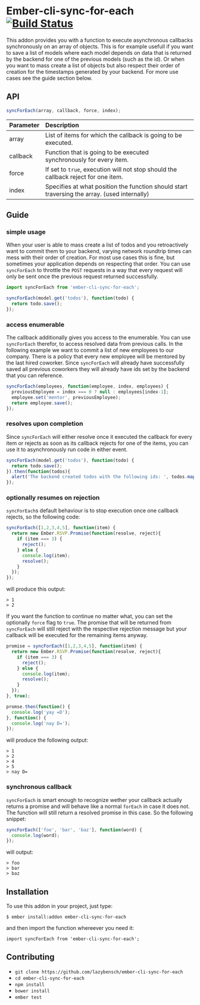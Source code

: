 # Ember-cli-sync-for-each [![Build Status](https://travis-ci.org/lazybensch/ember-cli-sync-for-each.svg?branch=master)](https://travis-ci.org/lazybensch/ember-cli-sync-for-each)

This addon provides you with a function to execute asynchronous callbacks synchronously on an array of objects. This is for example usefull if you want to save a list of models where each model depends on data that is returned by the backend for one of the previous models (such as the id). Or when you want to mass create a list of objects but also respect their order of creation for the timestamps generated by your backend. For more use cases see the guide section below.

## API

```javascript
syncForEach(array, callback, force, index);
```

| Parameter     | Description  |
| ------------- |:-----|
| array         | List of items for which the callback is going to be executed. |
| callback      | Function that is going to be executed synchronously for every item. |
| force         | If set to `true`, execution will not stop should the callback reject for one item. |
| index         | Specifies at what position the function should start traversing the array. (used internally) |


## Guide

### simple usage

When your user is able to mass create a list of todos and you retroactively want to commit them to your backend, varying network roundtrip times can mess with their order of creation. For most use cases this is fine, but sometimes your application depends on respecting that order. You can use `syncForEach` to throttle the `POST` requests in a way that every request will only be sent once the previous request returned successfully.

```javascript
import syncForEach from 'ember-cli-sync-for-each';

syncForEach(model.get('todos'), function(todo) {
  return todo.save();
});
```

### access enumerable

The callback additionally gives you access to the enumerable. You can use `syncForEach` therefor, to access resolved data from previous calls. In the following example we want to commit a list of new employees to our company. There is a policy that every new employee will be mentored by the last hired coworker. Since `syncForEach` will already have successfully saved all previous coworkers they will already have ids set by the backend that you can reference.

```javascript
syncForEach(employees, function(employee, index, employees) {
  previousEmployee = index === 0 ? null : employees[index-1];
  employee.set('mentor', previousEmployee);
  return employee.save();
});
```

### resolves upon completion

Since `syncForEach` will either resolve once it executed the callback for every item or rejects as soon as its callback rejects for one of the items, you can use it to asynchronously run code in either event.

```javascript
syncForEach(model.get('todos'), function(todo) {
  return todo.save();
}).then(function(todos){
  alert('The backend created todos with the following ids: ', todos.mapBy('id'));
});
```

### optionally resumes on rejection

`syncForEach`s default behaviour is to stop execution once one callback rejects, so the following code:

```javascript
syncForEach([1,2,3,4,5], function(item) {
  return new Ember.RSVP.Promise(function(resolve, reject){
    if (item === 3) {
      reject();
    } else {
      console.log(item);
      resolve();
    }
  });
});
```
will produce this output:
```
> 1
> 2
```
If you want the function to continue no matter what, you can set the optionally `force` flag to `true`. The promise that will be returned from `syncForEach` will still reject with the respective rejection message but your callback will be executed for the remaining items anyway.

```javascript
promise = syncForEach([1,2,3,4,5], function(item) {
  return new Ember.RSVP.Promise(function(resolve, reject){
    if (item === 3) {
      reject();
    } else {
      console.log(item);
      resolve();
    }
  });
}, true);

promse.then(function() {
  console.log('yay =D');
}, function() {
  console.log('nay D=');
});
```
will produce the following output:
```
> 1
> 2
> 4
> 5
> nay D=
```
### synchronous callback

`syncForEach` is smart enough to recognize wether your callback actually returns a promise and will behave like a normal `forEach` in case it does not. The function will still return a resolved promise in this case. So the following snippet:

```javascript
syncForEach(['foo', 'bar', 'baz'], function(word) {
  console.log(word);
});
```
will output:
```
> foo
> bar
> baz
```

## Installation

To use this addon in your project, just type:
```
$ ember install:addon ember-cli-sync-for-each
```
and then import the function whereever you need it:
```
import syncForEach from 'ember-cli-sync-for-each';
```

## Contributing

* `git clone https://github.com/lazybensch/ember-cli-sync-for-each`
* `cd ember-cli-sync-for-each`
* `npm install`
* `bower install`
* `ember test`
